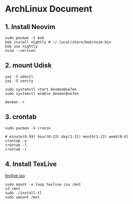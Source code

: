 # ArchLinux Document

## 1. Install Neovim

```shell
sudo pacman -S bob
bob install nightly # ~/.local/share/bob/nvim-bin
bob use nightly
nvim --version
```

## 2. mount Udisk

```shell
yay -S udevil
yay -S zenity

sudo systemctl start devmon@se7en
sudo systemctl enable devmon@se7en

devmon -r
```

## 3. crontab

```shell
sudo pacman -S cronie

# minute(0-59) hour(0-23) day(1-31) month(1-12) week(0-6)
crontab -e
crontab -l
crontab -r
```

## 4. Install TexLive

[texlive.iso](https://mirrors.tuna.tsinghua.edu.cn/CTAN/systems/texlive/Images/)

```shell
sudo mount -o loop texlive.iso /mnt
cd /mnt
sudo ./install-tl
sudo umount /mnt
```

